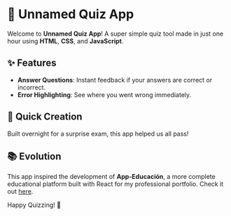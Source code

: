# 📝 Unnamed Quiz App

Welcome to **Unnamed Quiz App**! A super simple quiz tool made in just one hour using **HTML**, **CSS**, and **JavaScript**.

## ✨ Features

- **Answer Questions**: Instant feedback if your answers are correct or incorrect.
- **Error Highlighting**: See where you went wrong immediately.

## 🚀 Quick Creation

Built overnight for a surprise exam, this app helped us all pass!

## 📚 Evolution

This app inspired the development of **App-Educación**, a more complete educational platform built with React for my professional portfolio. Check it out [here](https://github.com/ToniCo99/app_educacion).

Happy Quizzing! 🎉
